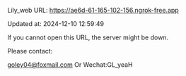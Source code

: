 Lily_web URL: https://ae6d-61-165-102-156.ngrok-free.app

Updated at: 2024-12-10 12:59:49

If you cannot open this URL, the server might be down.

Please contact: 

goley04@foxmail.com Or Wechat:GL_yeaH